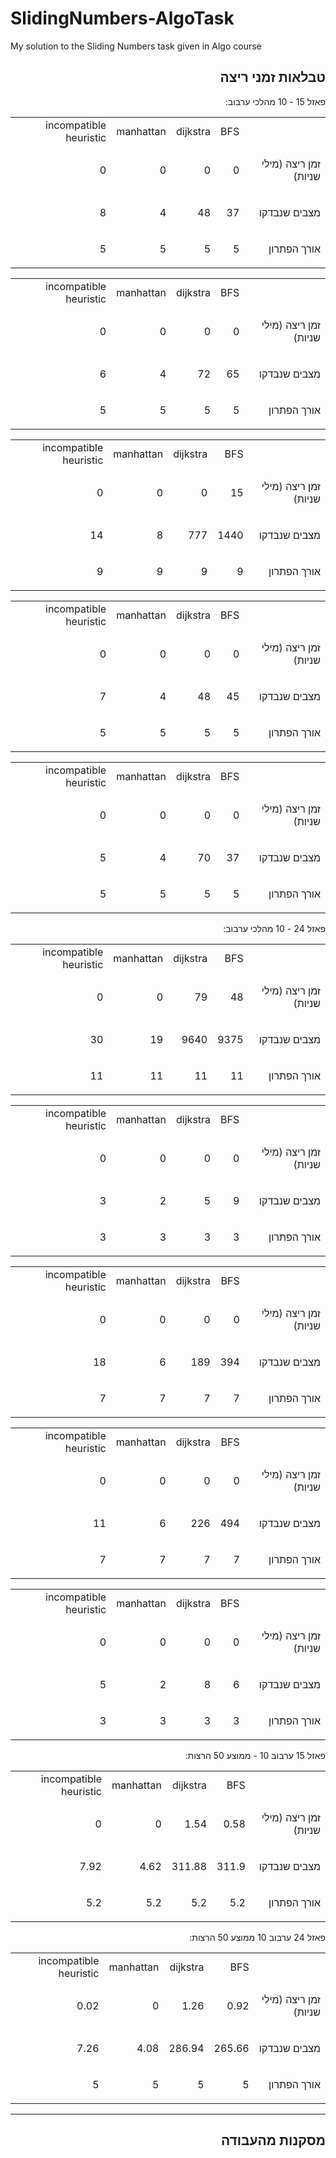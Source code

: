# SlidingNumbers-AlgoTask
My solution to the Sliding Numbers task given in Algo course 


<h2 dir="rtl"> טבלאות זמני ריצה</h2>
<p dir="rtl">
פאזל 15 - 10 מהלכי ערבוב: 
</p>



<table dir="rtl">
  <tr>
   <td>
   </td>
   <td>BFS
   </td>
   <td>dijkstra
   </td>
   <td>manhattan
   </td>
   <td>incompatible heuristic
   </td>
  </tr>
  <tr>
   <td><p dir="rtl">
זמן ריצה (מילי שניות)</p>

   </td>
   <td><p dir="rtl">
0</p>

   </td>
   <td><p dir="rtl">
0</p>

   </td>
   <td><p dir="rtl">
0</p>

   </td>
   <td><p dir="rtl">
0</p>

   </td>
  </tr>
  <tr>
   <td><p dir="rtl">
מצבים שנבדקו</p>

   </td>
   <td><p dir="rtl">
37</p>

   </td>
   <td><p dir="rtl">
48</p>

   </td>
   <td><p dir="rtl">
4</p>

   </td>
   <td><p dir="rtl">
8</p>

   </td>
  </tr>
  <tr>
   <td><p dir="rtl">
אורך הפתרון</p>

   </td>
   <td><p dir="rtl">
5</p>

   </td>
   <td><p dir="rtl">
5</p>

   </td>
   <td><p dir="rtl">
5</p>

   </td>
   <td><p dir="rtl">
5</p>

   </td>
  </tr>
</table>



<table dir="rtl">
  <tr>
   <td>
   </td>
   <td>BFS
   </td>
   <td>dijkstra
   </td>
   <td>manhattan
   </td>
   <td>incompatible heuristic
   </td>
  </tr>
  <tr>
   <td><p dir="rtl">
זמן ריצה (מילי שניות)</p>

   </td>
   <td><p dir="rtl">
0</p>

   </td>
   <td><p dir="rtl">
0</p>

   </td>
   <td><p dir="rtl">
0</p>

   </td>
   <td><p dir="rtl">
0</p>

   </td>
  </tr>
  <tr>
   <td><p dir="rtl">
מצבים שנבדקו</p>

   </td>
   <td><p dir="rtl">
65</p>

   </td>
   <td><p dir="rtl">
72</p>

   </td>
   <td><p dir="rtl">
4</p>

   </td>
   <td><p dir="rtl">
6</p>

   </td>
  </tr>
  <tr>
   <td><p dir="rtl">
אורך הפתרון</p>

   </td>
   <td><p dir="rtl">
5</p>

   </td>
   <td><p dir="rtl">
5</p>

   </td>
   <td><p dir="rtl">
5</p>

   </td>
   <td><p dir="rtl">
5</p>

   </td>
  </tr>
</table>



<table dir="rtl">
  <tr>
   <td>
   </td>
   <td>BFS
   </td>
   <td>dijkstra
   </td>
   <td>manhattan
   </td>
   <td>incompatible heuristic
   </td>
  </tr>
  <tr>
   <td><p dir="rtl">
זמן ריצה (מילי שניות)</p>

   </td>
   <td><p dir="rtl">
15</p>

   </td>
   <td><p dir="rtl">
0</p>

   </td>
   <td><p dir="rtl">
0</p>

   </td>
   <td><p dir="rtl">
0</p>

   </td>
  </tr>
  <tr>
   <td><p dir="rtl">
מצבים שנבדקו</p>

   </td>
   <td><p dir="rtl">
1440</p>

   </td>
   <td><p dir="rtl">
777</p>

   </td>
   <td><p dir="rtl">
8</p>

   </td>
   <td><p dir="rtl">
14</p>

   </td>
  </tr>
  <tr>
   <td><p dir="rtl">
אורך הפתרון</p>

   </td>
   <td><p dir="rtl">
9</p>

   </td>
   <td><p dir="rtl">
9</p>

   </td>
   <td><p dir="rtl">
9</p>

   </td>
   <td><p dir="rtl">
9</p>

   </td>
  </tr>
</table>



<table dir="rtl">
  <tr>
   <td>
   </td>
   <td>BFS
   </td>
   <td>dijkstra
   </td>
   <td>manhattan
   </td>
   <td>incompatible heuristic
   </td>
  </tr>
  <tr>
   <td><p dir="rtl">
זמן ריצה (מילי שניות)</p>

   </td>
   <td><p dir="rtl">
0</p>

   </td>
   <td><p dir="rtl">
0</p>

   </td>
   <td><p dir="rtl">
0</p>

   </td>
   <td><p dir="rtl">
0</p>

   </td>
  </tr>
  <tr>
   <td><p dir="rtl">
מצבים שנבדקו</p>

   </td>
   <td><p dir="rtl">
45</p>

   </td>
   <td><p dir="rtl">
48</p>

   </td>
   <td><p dir="rtl">
4</p>

   </td>
   <td><p dir="rtl">
7</p>

   </td>
  </tr>
  <tr>
   <td><p dir="rtl">
אורך הפתרון</p>

   </td>
   <td><p dir="rtl">
5</p>

   </td>
   <td><p dir="rtl">
5</p>

   </td>
   <td><p dir="rtl">
5</p>

   </td>
   <td><p dir="rtl">
5</p>

   </td>
  </tr>
</table>



<table dir="rtl">
  <tr>
   <td>
   </td>
   <td>BFS
   </td>
   <td>dijkstra
   </td>
   <td>manhattan
   </td>
   <td>incompatible heuristic
   </td>
  </tr>
  <tr>
   <td><p dir="rtl">
זמן ריצה (מילי שניות)</p>

   </td>
   <td><p dir="rtl">
0</p>

   </td>
   <td><p dir="rtl">
0</p>

   </td>
   <td><p dir="rtl">
0</p>

   </td>
   <td><p dir="rtl">
0</p>

   </td>
  </tr>
  <tr>
   <td><p dir="rtl">
מצבים שנבדקו</p>

   </td>
   <td><p dir="rtl">
37</p>

   </td>
   <td><p dir="rtl">
70</p>

   </td>
   <td><p dir="rtl">
4</p>

   </td>
   <td><p dir="rtl">
5</p>

   </td>
  </tr>
  <tr>
   <td><p dir="rtl">
אורך הפתרון</p>

   </td>
   <td><p dir="rtl">
5</p>

   </td>
   <td><p dir="rtl">
5</p>

   </td>
   <td><p dir="rtl">
5</p>

   </td>
   <td><p dir="rtl">
5</p>

   </td>
  </tr>
</table>


<p dir="rtl">
</p>


<p dir="rtl">
פאזל 24 - 10 מהלכי ערבוב:</p>



<table dir="rtl">
  <tr>
   <td>
   </td>
   <td>BFS
   </td>
   <td>dijkstra
   </td>
   <td>manhattan
   </td>
   <td>incompatible heuristic
   </td>
  </tr>
  <tr>
   <td><p dir="rtl">
זמן ריצה (מילי שניות)</p>

   </td>
   <td><p dir="rtl">
48</p>

   </td>
   <td><p dir="rtl">
79</p>

   </td>
   <td><p dir="rtl">
0</p>

   </td>
   <td><p dir="rtl">
0</p>

   </td>
  </tr>
  <tr>
   <td><p dir="rtl">
מצבים שנבדקו</p>

   </td>
   <td><p dir="rtl">
9375</p>

   </td>
   <td><p dir="rtl">
9640</p>

   </td>
   <td><p dir="rtl">
19</p>

   </td>
   <td><p dir="rtl">
30</p>

   </td>
  </tr>
  <tr>
   <td><p dir="rtl">
אורך הפתרון</p>

   </td>
   <td><p dir="rtl">
11</p>

   </td>
   <td><p dir="rtl">
11</p>

   </td>
   <td><p dir="rtl">
11</p>

   </td>
   <td><p dir="rtl">
11</p>

   </td>
  </tr>
</table>



<table dir="rtl">
  <tr>
   <td>
   </td>
   <td>BFS
   </td>
   <td>dijkstra
   </td>
   <td>manhattan
   </td>
   <td>incompatible heuristic
   </td>
  </tr>
  <tr>
   <td><p dir="rtl">
זמן ריצה (מילי שניות)</p>

   </td>
   <td><p dir="rtl">
0</p>

   </td>
   <td><p dir="rtl">
0</p>

   </td>
   <td><p dir="rtl">
0</p>

   </td>
   <td><p dir="rtl">
0</p>

   </td>
  </tr>
  <tr>
   <td><p dir="rtl">
מצבים שנבדקו</p>

   </td>
   <td><p dir="rtl">
9</p>

   </td>
   <td><p dir="rtl">
5</p>

   </td>
   <td><p dir="rtl">
2</p>

   </td>
   <td><p dir="rtl">
3</p>

   </td>
  </tr>
  <tr>
   <td><p dir="rtl">
אורך הפתרון</p>

   </td>
   <td><p dir="rtl">
3</p>

   </td>
   <td><p dir="rtl">
3</p>

   </td>
   <td><p dir="rtl">
3</p>

   </td>
   <td><p dir="rtl">
3</p>

   </td>
  </tr>
</table>



<table dir="rtl">
  <tr>
   <td>
   </td>
   <td>BFS
   </td>
   <td>dijkstra
   </td>
   <td>manhattan
   </td>
   <td>incompatible heuristic
   </td>
  </tr>
  <tr>
   <td><p dir="rtl">
זמן ריצה (מילי שניות)</p>

   </td>
   <td><p dir="rtl">
0</p>

   </td>
   <td><p dir="rtl">
0</p>

   </td>
   <td><p dir="rtl">
0</p>

   </td>
   <td><p dir="rtl">
0</p>

   </td>
  </tr>
  <tr>
   <td><p dir="rtl">
מצבים שנבדקו</p>

   </td>
   <td><p dir="rtl">
394</p>

   </td>
   <td><p dir="rtl">
189</p>

   </td>
   <td><p dir="rtl">
6</p>

   </td>
   <td><p dir="rtl">
18</p>

   </td>
  </tr>
  <tr>
   <td><p dir="rtl">
אורך הפתרון</p>

   </td>
   <td><p dir="rtl">
7</p>

   </td>
   <td><p dir="rtl">
7</p>

   </td>
   <td><p dir="rtl">
7</p>

   </td>
   <td><p dir="rtl">
7</p>

   </td>
  </tr>
</table>


<p dir="rtl">
</p>



<table dir="rtl">
  <tr>
   <td>
   </td>
   <td>BFS
   </td>
   <td>dijkstra
   </td>
   <td>manhattan
   </td>
   <td>incompatible heuristic
   </td>
  </tr>
  <tr>
   <td><p dir="rtl">
זמן ריצה (מילי שניות)</p>

   </td>
   <td><p dir="rtl">
0</p>

   </td>
   <td><p dir="rtl">
0</p>

   </td>
   <td><p dir="rtl">
0</p>

   </td>
   <td><p dir="rtl">
0</p>

   </td>
  </tr>
  <tr>
   <td><p dir="rtl">
מצבים שנבדקו</p>

   </td>
   <td><p dir="rtl">
494</p>

   </td>
   <td><p dir="rtl">
226</p>

   </td>
   <td><p dir="rtl">
6</p>

   </td>
   <td><p dir="rtl">
11</p>

   </td>
  </tr>
  <tr>
   <td><p dir="rtl">
אורך הפתרון</p>

   </td>
   <td><p dir="rtl">
7</p>

   </td>
   <td><p dir="rtl">
7</p>

   </td>
   <td><p dir="rtl">
7</p>

   </td>
   <td><p dir="rtl">
7</p>

   </td>
  </tr>
</table>



<table dir="rtl">
  <tr>
   <td>
   </td>
   <td>BFS
   </td>
   <td>dijkstra
   </td>
   <td>manhattan
   </td>
   <td>incompatible heuristic
   </td>
  </tr>
  <tr>
   <td><p dir="rtl">
זמן ריצה (מילי שניות)</p>

   </td>
   <td><p dir="rtl">
0</p>

   </td>
   <td><p dir="rtl">
0</p>

   </td>
   <td><p dir="rtl">
0</p>

   </td>
   <td><p dir="rtl">
0</p>

   </td>
  </tr>
  <tr>
   <td><p dir="rtl">
מצבים שנבדקו</p>

   </td>
   <td><p dir="rtl">
6</p>

   </td>
   <td><p dir="rtl">
8</p>

   </td>
   <td><p dir="rtl">
2</p>

   </td>
   <td><p dir="rtl">
5</p>

   </td>
  </tr>
  <tr>
   <td><p dir="rtl">
אורך הפתרון</p>

   </td>
   <td><p dir="rtl">
3</p>

   </td>
   <td><p dir="rtl">
3</p>

   </td>
   <td><p dir="rtl">
3</p>

   </td>
   <td><p dir="rtl">
3</p>

   </td>
  </tr>
</table>



<p dir="rtl">
פאזל 15 ערבוב 10 - ממוצע 50 הרצות:</p>



<table dir="rtl">
  <tr>
   <td>
   </td>
   <td>BFS
   </td>
   <td>dijkstra
   </td>
   <td>manhattan
   </td>
   <td>incompatible heuristic
   </td>
  </tr>
  <tr>
   <td><p dir="rtl">
זמן ריצה (מילי שניות)</p>

   </td>
   <td><p dir="rtl">
0.58</p>

   </td>
   <td><p dir="rtl">
1.54</p>

   </td>
   <td><p dir="rtl">
0</p>

   </td>
   <td><p dir="rtl">
0</p>

   </td>
  </tr>
  <tr>
   <td><p dir="rtl">
מצבים שנבדקו</p>

   </td>
   <td><p dir="rtl">
311.9</p>

   </td>
   <td><p dir="rtl">
311.88</p>

   </td>
   <td><p dir="rtl">
4.62</p>

   </td>
   <td><p dir="rtl">
7.92</p>

   </td>
  </tr>
  <tr>
   <td><p dir="rtl">
אורך הפתרון</p>

   </td>
   <td><p dir="rtl">
5.2</p>

   </td>
   <td><p dir="rtl">
5.2</p>

   </td>
   <td><p dir="rtl">
5.2</p>

   </td>
   <td><p dir="rtl">
5.2</p>

   </td>
  </tr>
</table>


<p dir="rtl">
פאזל 24 ערבוב 10 ממוצע 50 הרצות: 
</p>



<table dir="rtl">
  <tr>
   <td>
   </td>
   <td>BFS
   </td>
   <td>dijkstra
   </td>
   <td>manhattan
   </td>
   <td>incompatible heuristic
   </td>
  </tr>
  <tr>
   <td><p dir="rtl">
זמן ריצה (מילי שניות)</p>

   </td>
   <td><p dir="rtl">
0.92</p>

   </td>
   <td><p dir="rtl">
1.26</p>

   </td>
   <td><p dir="rtl">
0</p>

   </td>
   <td><p dir="rtl">
0.02</p>

   </td>
  </tr>
  <tr>
   <td><p dir="rtl">
מצבים שנבדקו</p>

   </td>
   <td><p dir="rtl">
265.66</p>

   </td>
   <td><p dir="rtl">
286.94</p>

   </td>
   <td><p dir="rtl">
4.08</p>

   </td>
   <td><p dir="rtl">
7.26</p>

   </td>
  </tr>
  <tr>
   <td><p dir="rtl">
אורך הפתרון</p>

   </td>
   <td><p dir="rtl">
5</p>

   </td>
   <td><p dir="rtl">
5</p>

   </td>
   <td><p dir="rtl">
5</p>

   </td>
   <td><p dir="rtl">
5</p>

   </td>
  </tr>
</table>

---
<h2 dir="rtl"> מסקנות מהעבודה </h2>

